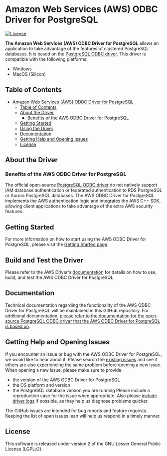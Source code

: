 # Amazon Web Services (AWS) ODBC Driver for PostgreSQL

[![License](https://img.shields.io/badge/license-GPLv2-blue)](LICENSE)

**The Amazon Web Services (AWS) ODBC Driver for PostgreSQL** allows an application to take advantage of the features of clustered PostgreSQL databases. It is based on the [PostgreSQL ODBC driver](https://odbc.postgresql.org/).
This driver is compatible with the following platforms:
- Windows
- MacOS (Silicon)

## Table of Contents

- [Amazon Web Services (AWS) ODBC Driver for PostgreSQL](#amazon-web-services-aws-odbc-driver-for-postgresql)
  - [Table of Contents](#table-of-contents)
  - [About the Driver](#about-the-driver)
    - [Benefits of the AWS ODBC Driver for PostgreSQL](#benefits-of-the-aws-odbc-driver-for-postgresql)
  - [Getting Started](#getting-started)
  - [Using the Driver](#build-and-test-the-driver)
  - [Documentation](#documentation)
  - [Getting Help and Opening Issues](#getting-help-and-opening-issues)
  - [License](#license)

## About the Driver

### Benefits of the AWS ODBC Driver for PostgreSQL

The official open-source [PostgreSQL ODBC driver](https://git.postgresql.org/gitweb/?p=postgresql.git;a=tree;h=refs/heads/master;hb=refs/heads/master) do not natively support IAM database authentication or federated authentication to RDS PostgreSQL or Aurora PostgreSQL databases. The AWS ODBC Driver for PostgreSQL implements the AWS authentication logic and integrates the AWS C++ SDK, allowing client applications to take advantage of the extra AWS security features.

## Getting Started

For more information on how to start using the AWS ODBC Driver for PostgreSQL, please visit the [Getting Started page](./docs/getting_started.md).

## Build and Test the Driver

Please refer to the AWS Driver's [documentation](./docs/documentation.md) for details on how to use, build, and test the AWS ODBC Driver for PostgreSQL.

## Documentation

Technical documentation regarding the functionality of the AWS ODBC Driver for PostgreSQL will be maintained in this GitHub repository. For additional documentation, [please refer to the documentation for the open-source PostgreSQL ODBC driver that the AWS ODBC Driver for PostgreSQL is based on](https://odbc.postgresql.org/).

## Getting Help and Opening Issues

If you encounter an issue or bug with the AWS ODBC Driver for PostgreSQL, we would like to hear about it. Please search the [existing issues](https://github.com/aws/aws-pgsql-odbc/issues) and see if others are also experiencing the same problem before opening a new issue. When opening a new issue, please make sure to provide:

- the version of the AWS ODBC Driver for PostgreSQL
- the OS platform and version
- the PostgreSQL database version you are running
  Please include a reproduction case for the issue when appropriate. Also please [include driver logs](./docs/using-the-aws-driver/using_the_aws_driver.md#logging) if possible, as they help us diagnose problems quicker.

The GitHub issues are intended for bug reports and feature requests. Keeping the list of open issues lean will help us respond in a timely manner.

## License

This software is released under version 2 of the GNU Lesser General Public License (LGPLv2).
